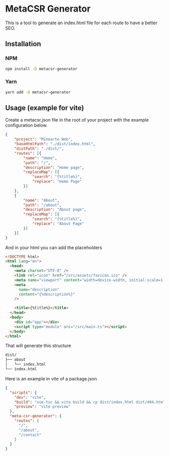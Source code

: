 # MetaCSR Generator

This is a tool to generate an index.html file for each route to have a better SEO.


## Installation

### NPM

```bash
npm install -D metacsr-generator
```

### Yarn

```bash
yarn add -D metacsr-generator
```

## Usage (example for vite)

Create a metacsr.json file in the root of your project with the example configuration below.

```json
{
    "project": "Minearte Web",
    "baseHtmlPath": "./dist/index.html",
    "distPath": "./dist/",
    "routes": [{
        "name": "Home",
        "path": "/",
        "description": "Home page",
        "replaceMap": [{
            "search": "{%title%}",
            "replace": "Home Page"
        }]
    },
    {
        "name": "About",
        "path": "/about",
        "description": "About page",
        "replaceMap": [{
            "search": "{%title%}",
            "replace": "About Page"
        }]
    }]
}
```
And in your html you can add the placeholders
```html 
<!DOCTYPE html>
<html lang="en">
  <head>
    <meta charset="UTF-8" />
    <link rel="icon" href="/src/assets/favicon.ico" />
    <meta name="viewport" content="width=device-width, initial-scale=1.0" />
    <meta
      name="description"
      content="{%description%}"
    />

    <title>{%title%}</title>
  </head>
  <body>
    <div id="app"></div>
    <script type="module" src="/src/main.ts"></script>
  </body>
</html>
```

That will generate this structure
```bash
dist/
├── about
│   └── index.html
└── index.html
```

Here is an example in vite of a package.json

```json
{
  "scripts": {
    "dev": "vite",
    "build": "vue-tsc && vite build && cp dist/index.html dist/404.html && metacsr -v --config metacsr.json",
    "preview": "vite preview"
  },
  "meta-csr-generator": {
    "routes": [
      "/",
      "/about",
      "/contact"
    ]
  }
}
```